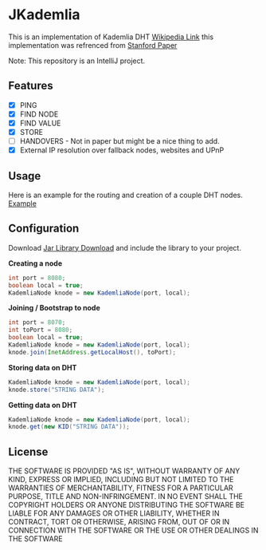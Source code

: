 JKademlia
========

This is an implementation of Kademlia DHT [Wikipedia Link](http://en.wikipedia.org/wiki/Kademlia) this implementation was refrenced from [Stanford Paper](https://codethechange.stanford.edu/guides/guide_kademlia.html)

Note: This repository is an IntelliJ project.

Features
-----
- [x] PING
- [x] FIND NODE
- [x] FIND VALUE
- [x] STORE
- [ ] HANDOVERS - Not in paper but might be a nice thing to add.
- [X] External IP resolution over fallback nodes, websites and UPnP

Usage
-----
Here is an example for the routing and creation of a couple DHT nodes. [Example](https://github.com/DrBrad/JKademlia/blob/main/src/unet/uncentralized/jkademlia/Samples/Test.java)

**Configuration**
-----
Download [Jar Library Download](https://github.com/DrBrad/JKademlia/blob/main/out/artifacts/JKademlia_jar/JKademlia.jar) and include the library to your project.

**Creating a node**
```Java
int port = 8080;
boolean local = true;
KademliaNode knode = new KademliaNode(port, local);
```

**Joining / Bootstrap to node**
```Java
int port = 8070;
int toPort = 8080;
boolean local = true;
KademliaNode knode = new KademliaNode(port, local);
knode.join(InetAddress.getLocalHost(), toPort);
```

**Storing data on DHT**
```Java
KademliaNode knode = new KademliaNode(port, local);
knode.store("STRING DATA");
```

**Getting data on DHT**
```Java
KademliaNode knode = new KademliaNode(port, local);
knode.get(new KID("STRING DATA"));
```


License
-----------
THE SOFTWARE IS PROVIDED "AS IS", WITHOUT WARRANTY OF ANY KIND, EXPRESS OR IMPLIED, INCLUDING BUT NOT LIMITED TO THE WARRANTIES OF MERCHANTABILITY, FITNESS FOR A PARTICULAR PURPOSE, TITLE AND NON-INFRINGEMENT. IN NO EVENT SHALL THE COPYRIGHT HOLDERS OR ANYONE DISTRIBUTING THE SOFTWARE BE LIABLE FOR ANY DAMAGES OR OTHER LIABILITY, WHETHER IN CONTRACT, TORT OR OTHERWISE, ARISING FROM, OUT OF OR IN CONNECTION WITH THE SOFTWARE OR THE USE OR OTHER DEALINGS IN THE SOFTWARE
